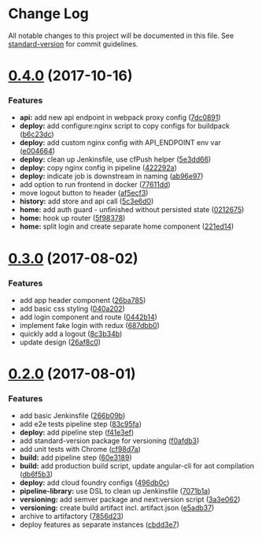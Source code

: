 # Change Log

All notable changes to this project will be documented in this file. See [standard-version](https://github.com/conventional-changelog/standard-version) for commit guidelines.

<a name="0.4.0"></a>
# [0.4.0](https://github.com/AllianzDeutschlandAG/cidemo-frontend/compare/v0.3.0...v0.4.0) (2017-10-16)


### Features

* **api:** add new api endpoint in webpack proxy config ([7dc0891](https://github.com/AllianzDeutschlandAG/cidemo-frontend/commit/7dc0891))
* **deploy:** add configure:nginx script to copy configs for buildpack ([b6c23dc](https://github.com/AllianzDeutschlandAG/cidemo-frontend/commit/b6c23dc))
* **deploy:** add custom nginx config with API_ENDPOINT env var ([e004664](https://github.com/AllianzDeutschlandAG/cidemo-frontend/commit/e004664))
* **deploy:** clean up Jenkinsfile, use cfPush helper ([5e3dd66](https://github.com/AllianzDeutschlandAG/cidemo-frontend/commit/5e3dd66))
* **deploy:** copy nginx config in pipeline ([422292a](https://github.com/AllianzDeutschlandAG/cidemo-frontend/commit/422292a))
* **deploy:** indicate job is downstream in naming ([ab96e97](https://github.com/AllianzDeutschlandAG/cidemo-frontend/commit/ab96e97))
* add option to run frontend in docker ([77611dd](https://github.com/AllianzDeutschlandAG/cidemo-frontend/commit/77611dd))
* move logout button to header ([af5ecf3](https://github.com/AllianzDeutschlandAG/cidemo-frontend/commit/af5ecf3))
* **history:** add store and api call ([5c3e6d0](https://github.com/AllianzDeutschlandAG/cidemo-frontend/commit/5c3e6d0))
* **home:** add auth guard - unfinished without persisted state ([0212675](https://github.com/AllianzDeutschlandAG/cidemo-frontend/commit/0212675))
* **home:** hook up router ([5f98378](https://github.com/AllianzDeutschlandAG/cidemo-frontend/commit/5f98378))
* **home:** split login and create separate home component ([221ed14](https://github.com/AllianzDeutschlandAG/cidemo-frontend/commit/221ed14))



<a name="0.3.0"></a>
# [0.3.0](https://github.com/AllianzDeutschlandAG/cidemo-frontend/compare/v0.2.0...v0.3.0) (2017-08-02)


### Features

* add app header component ([26ba785](https://github.com/AllianzDeutschlandAG/cidemo-frontend/commit/26ba785))
* add basic css styling ([040a202](https://github.com/AllianzDeutschlandAG/cidemo-frontend/commit/040a202))
* add login component and route ([0442b14](https://github.com/AllianzDeutschlandAG/cidemo-frontend/commit/0442b14))
* implement fake login with redux ([687dbb0](https://github.com/AllianzDeutschlandAG/cidemo-frontend/commit/687dbb0))
* quickly add a logout ([8c3b34b](https://github.com/AllianzDeutschlandAG/cidemo-frontend/commit/8c3b34b))
* update design ([26af8c0](https://github.com/AllianzDeutschlandAG/cidemo-frontend/commit/26af8c0))



<a name="0.2.0"></a>
# [0.2.0](https://github.com/AllianzDeutschlandAG/cidemo-frontend/compare/f0afdb3...v0.2.0) (2017-08-01)


### Features

* add basic Jenkinsfile ([266b09b](https://github.com/AllianzDeutschlandAG/cidemo-frontend/commit/266b09b))
* add e2e tests pipeline step ([83c95fa](https://github.com/AllianzDeutschlandAG/cidemo-frontend/commit/83c95fa))
* **deploy:** add pipeline step ([f41e3ef](https://github.com/AllianzDeutschlandAG/cidemo-frontend/commit/f41e3ef))
* add standard-version package for versioning ([f0afdb3](https://github.com/AllianzDeutschlandAG/cidemo-frontend/commit/f0afdb3))
* add unit tests with Chrome ([cf98d7a](https://github.com/AllianzDeutschlandAG/cidemo-frontend/commit/cf98d7a))
* **build:** add pipeline step ([60e3189](https://github.com/AllianzDeutschlandAG/cidemo-frontend/commit/60e3189))
* **build:** add production build script, update angular-cli for aot compilation ([db6f5b3](https://github.com/AllianzDeutschlandAG/cidemo-frontend/commit/db6f5b3))
* **deploy:** add cloud foundry configs ([496db0c](https://github.com/AllianzDeutschlandAG/cidemo-frontend/commit/496db0c))
* **pipeline-library:** use DSL to clean up Jenkinsfile ([7071b1a](https://github.com/AllianzDeutschlandAG/cidemo-frontend/commit/7071b1a))
* **versioning:** add semver package and next:version script ([3a3e062](https://github.com/AllianzDeutschlandAG/cidemo-frontend/commit/3a3e062))
* **versioning:** create build artifact incl. artifact.json ([e5adb37](https://github.com/AllianzDeutschlandAG/cidemo-frontend/commit/e5adb37))
* archive to artifactory ([7856d23](https://github.com/AllianzDeutschlandAG/cidemo-frontend/commit/7856d23))
* deploy features as separate instances ([cbdd3e7](https://github.com/AllianzDeutschlandAG/cidemo-frontend/commit/cbdd3e7))
